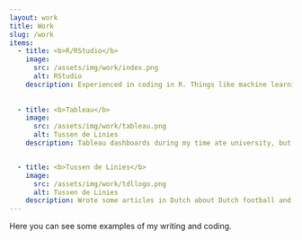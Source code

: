 ```yaml
---
layout: work
title: Work
slug: /work
items:
  - title: <b>R/RStudio</b>
    image:
      src: /assets/img/work/index.png
      alt: RStudio
    description: Experienced in coding in R. Things like machine learning, data visualisations with ggplot and building Shiny Apps. For examples see my <a href="https://www.gettingbluefingers.com/shiny">Shiny apps</a> or my <a href="https://twitter.com/RobinWilhelmus">Twitter</a>
    
    
  - title: <b>Tableau</b>
    image:
      src: /assets/img/work/tableau.png
      alt: Tussen de Linies
    description: Tableau dashboards during my time ate university, but also for articles. <a href="https://public.tableau.com/profile/robin.koetsier#!/vizhome/SpelersAlles/Dashboard1?publish=yes">See my dashboard about football players in the Netherlands and their birth place.</a> 


  - title: <b>Tussen de Linies</b>
    image:
      src: /assets/img/work/tdllogo.png
      alt: Tussen de Linies
    description: Wrote some articles in Dutch about Dutch football and Expected Points. <a href="https://www.tussendelinies.nl/profile/robin">Click here for my articles.</a> Besides that, I help the other editors with data and data visualizations for their articles.
---
```


Here you can see some examples of my writing and coding.
<br />
<br />
